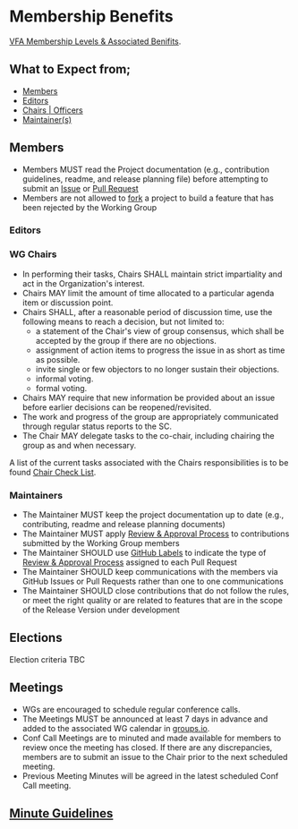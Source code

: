 # Membership Benefits
[VFA Membership Levels & Associated Benifits](https://github.com/volumetricformat/the_way_we_work/blob/Initial_proposal/Support_Documentation/membership_benefits.md).

## What to Expect from;
* [Members](#Members)
* [Editors](#Editors)
* [Chairs | Officers](#from-wg-chairs-officers)
* [Maintainer(s)](#Maintainers)

## Members 
* Members MUST read the Project documentation (e.g., contribution guidelines, readme, and release planning file) before attempting to submit an [Issue](https://docs.github.com/en/free-pro-team@latest/github/managing-your-work-on-github/creating-an-issue) or [Pull Request](https://docs.github.com/en/free-pro-team@latest/github/collaborating-with-issues-and-pull-requests/creating-a-pull-request)
* Members are not allowed to [fork](https://docs.github.com/en/free-pro-team@latest/github/writing-on-github/forking-and-cloning-gists#forking-gists) a project to build a feature that has been rejected by the Working Group

### Editors

### WG Chairs

* In performing their tasks, Chairs SHALL maintain strict impartiality and act in the Organization's interest.
* Chairs MAY limit the amount of time allocated to a particular agenda item or discussion point.
* Chairs SHALL, after a reasonable period of discussion time, use the following means to reach a decision, but not limited to:
  * a statement of the Chair's view of group consensus, which shall be accepted by the group if there are no objections.
  * assignment of action items to progress the issue in as short as time as possible.
  * invite single or few objectors to no longer sustain their objections.
  * informal voting.
  * formal voting.
* Chairs MAY require that new information be provided about an issue before earlier decisions can be reopened/revisited.
* The work and progress of the group are appropriately communicated through regular status reports to the SC.
* The Chair MAY delegate tasks to the co-chair, including chairing the group as and when necessary.
 
 A list of the current tasks associated with the Chairs responsibilities is to be found [Chair Check List]().

### Maintainers
* The Maintainer MUST keep the project documentation up to date (e.g., contributing, readme and release planning documents)
* The Maintainer MUST apply [Review & Approval Process]() to contributions submitted by the Working Group members
* The Maintainer SHOULD use [GitHub Labels]() to indicate the type of [Review & Approval Process]() assigned to each Pull Request
* The Maintainer SHOULD keep communications with the members via GitHub Issues or Pull Requests rather than one to one communications
* The Maintainer SHOULD close contributions that do not follow the rules, or meet the right quality or are related to features that are in the scope of the Release Version under development

## Elections
Election criteria TBC

## Meetings
* WGs are encouraged to schedule regular conference calls.
* The Meetings MUST be announced at least 7 days in advance and added to the associated WG calendar in [groups.io](https://volumetric.groups.io/g/main).
* Conf Call Meetings are to minuted and made available for members to review once the meeting has closed. If there are any discrepancies, members are to submit an issue to the Chair prior to the next scheduled meeting.
* Previous Meeting Minutes will be agreed in the latest scheduled Conf Call meeting.

## [Minute Guidelines](https://github.com/volumetricformat/the_way_we_work/blob/Initial_proposal/Support_Documentation/Minute_Guidelines.md)
